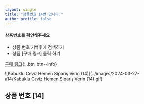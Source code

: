 ```yaml
---
layout: single
title: "상품번호 14번 입니다."
author_profile: false
---
```




<div class="notice--info">
<h4> 상품번호를 확인해주세요 </h4>
<ul>
    <li> 상품 번호 기억후에 검색하기 </li>
    <li> 상품 [구매 링크] 클릭 하기 </li>
</ul>
</div>


[구매 링크](https://link.coupang.com/a/bvGGyv){: .btn .btn--info}





![Kabuklu Ceviz   Hemen Sipariş Verin (14)](../images/2024-03-27-a14/Kabuklu Ceviz   Hemen Sipariş Verin (14).gif)





## 상품 번호 [14]